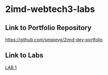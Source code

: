 # 2imd-webtech3-labs

## Link to Portfolio Repository
https://github.com/seppevg/2imd-dev-portfolio

## Link to Labs
[LAB 1](https://github.com/seppevg/2imd-dev-advanced-lab1)
